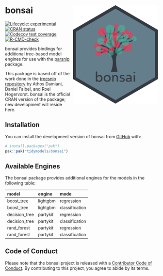
<!-- README.md is generated from README.Rmd. Please edit that file -->

# bonsai <img src="man/figures/logo.png" align="right" width=280 />

<!-- badges: start -->

[![Lifecycle:
experimental](https://img.shields.io/badge/lifecycle-experimental-orange.svg)](https://lifecycle.r-lib.org/articles/stages.html#experimental)
[![CRAN
status](https://www.r-pkg.org/badges/version/bonsai)](https://CRAN.R-project.org/package=bonsai)
[![Codecov test
coverage](https://codecov.io/gh/tidymodels/bonsai/branch/main/graph/badge.svg)](https://app.codecov.io/gh/tidymodels/bonsai?branch=main)
[![R-CMD-check](https://github.com/tidymodels/bonsai/workflows/R-CMD-check/badge.svg)](https://github.com/tidymodels/bonsai/actions)
<!-- badges: end -->

bonsai provides bindings for additional tree-based model engines for use
with the [parsnip](https://parsnip.tidymodels.org/) package.

This package is based off of the work done in the [treesnip
repository](https://github.com/curso-r/treesnip) by Athos Damiani,
Daniel Falbel, and Roel Hogervorst. bonsai is the official CRAN version
of the package; new development will reside here.

## Installation

You can install the development version of bonsai from
[GitHub](https://github.com/) with:

``` r
# install.packages("pak")
pak::pak("tidymodels/bonsai")
```

## Available Engines

The bonsai package provides additional engines for the models in the
following table:

| model         | engine   | mode           |
|:--------------|:---------|:---------------|
| boost_tree    | lightgbm | regression     |
| boost_tree    | lightgbm | classification |
| decision_tree | partykit | regression     |
| decision_tree | partykit | classification |
| rand_forest   | partykit | regression     |
| rand_forest   | partykit | classification |

## Code of Conduct

Please note that the bonsai project is released with a [Contributor Code
of
Conduct](https://contributor-covenant.org/version/2/0/CODE_OF_CONDUCT.html).
By contributing to this project, you agree to abide by its terms.
